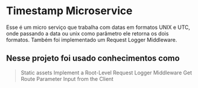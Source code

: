 # Timestamp Microservice

Esse é um micro serviço que trabalha com datas em formatos UNIX e UTC, onde passando a data ou unix como parâmetro ele retorna os dois formatos.
Também foi implementado um Request Logger Middleware.

## Nesse projeto foi usado conhecimentos como
> Static assets
> Implement a Root-Level Request Logger Middleware
> Get Route Parameter Input from the Client
